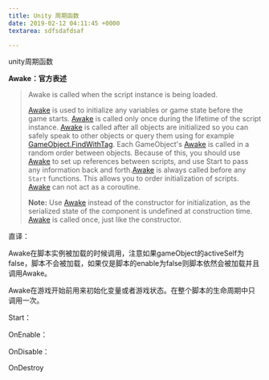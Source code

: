 ```yaml
---
title: Unity 周期函数
date: 2019-02-12 04:11:45 +0000
textarea: sdfsdafdsaf

---
```

unity周期函数

**Awake：官方表述**

> Awake is called when the script instance is being loaded.
>
> [Awake](https://docs.unity3d.com/ScriptReference/MonoBehaviour.Awake.html) is used to initialize any variables or game state before the game starts. [Awake](https://docs.unity3d.com/ScriptReference/MonoBehaviour.Awake.html) is called only once during the lifetime of the script instance. [Awake](https://docs.unity3d.com/ScriptReference/MonoBehaviour.Awake.html) is called after all objects are initialized so you can safely speak to other objects or query them using for example [GameObject.FindWithTag](https://docs.unity3d.com/ScriptReference/GameObject.FindWithTag.html). Each GameObject's [Awake](https://docs.unity3d.com/ScriptReference/MonoBehaviour.Awake.html) is called in a random order between objects. Because of this, you should use [Awake](https://docs.unity3d.com/ScriptReference/MonoBehaviour.Awake.html) to set up references between scripts, and use Start to pass any information back and forth.[Awake](https://docs.unity3d.com/ScriptReference/MonoBehaviour.Awake.html) is always called before any `Start` functions. This allows you to order initialization of scripts. [Awake](https://docs.unity3d.com/ScriptReference/MonoBehaviour.Awake.html) can not act as a coroutine.  
>   
> **Note:** Use [Awake](https://docs.unity3d.com/ScriptReference/MonoBehaviour.Awake.html) instead of the constructor for initialization, as the serialized state of the component is undefined at construction time. [Awake](https://docs.unity3d.com/ScriptReference/MonoBehaviour.Awake.html) is called once, just like the constructor.

直译：

Awake在脚本实例被加载的时候调用，注意如果gameObject的activeSelf为false，脚本不会被加载，如果仅是脚本的enable为false则脚本依然会被加载并且调用Awake。

Awake在游戏开始前用来初始化变量或者游戏状态。在整个脚本的生命周期中只调用一次。

Start：

OnEnable：

OnDisable：

OnDestroy